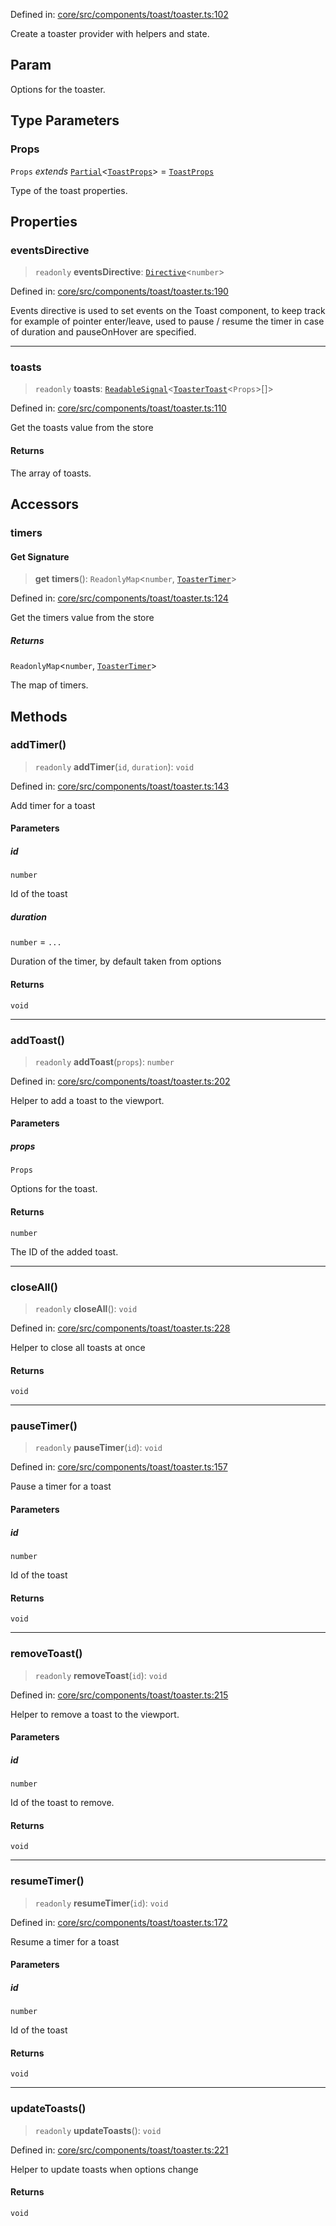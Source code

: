 Defined in: [core/src/components/toast/toaster.ts:102](https://github.com/AmadeusITGroup/AgnosUI/blob/8394a8b3d9865fe2e87a4c0ba2a0133eb42ad979/core/src/components/toast/toaster.ts#L102)

Create a toaster provider with helpers and state.

## Param

Options for the toaster.

## Type Parameters

### Props

`Props` *extends* [`Partial`](https://www.typescriptlang.org/docs/handbook/utility-types.html#partialtype)\<[`ToastProps`](../interfaces/ToastProps.md)\> = [`ToastProps`](../interfaces/ToastProps.md)

Type of the toast properties.

## Properties

### eventsDirective

> `readonly` **eventsDirective**: [`Directive`](../type-aliases/Directive.md)\<`number`\>

Defined in: [core/src/components/toast/toaster.ts:190](https://github.com/AmadeusITGroup/AgnosUI/blob/8394a8b3d9865fe2e87a4c0ba2a0133eb42ad979/core/src/components/toast/toaster.ts#L190)

Events directive is used to set events on the Toast component, to keep track for example of pointer enter/leave,
used to pause / resume the timer in case of duration and pauseOnHover are specified.

***

### toasts

> `readonly` **toasts**: [`ReadableSignal`](https://amadeusitgroup.github.io/tansu/interfaces/ReadableSignal.html)\<[`ToasterToast`](../interfaces/ToasterToast.md)\<`Props`\>[]\>

Defined in: [core/src/components/toast/toaster.ts:110](https://github.com/AmadeusITGroup/AgnosUI/blob/8394a8b3d9865fe2e87a4c0ba2a0133eb42ad979/core/src/components/toast/toaster.ts#L110)

Get the toasts value from the store

#### Returns

The array of toasts.

## Accessors

### timers

#### Get Signature

> **get** **timers**(): `ReadonlyMap`\<`number`, [`ToasterTimer`](../interfaces/ToasterTimer.md)\>

Defined in: [core/src/components/toast/toaster.ts:124](https://github.com/AmadeusITGroup/AgnosUI/blob/8394a8b3d9865fe2e87a4c0ba2a0133eb42ad979/core/src/components/toast/toaster.ts#L124)

Get the timers value from the store

##### Returns

`ReadonlyMap`\<`number`, [`ToasterTimer`](../interfaces/ToasterTimer.md)\>

The map of timers.

## Methods

### addTimer()

> `readonly` **addTimer**(`id`, `duration`): `void`

Defined in: [core/src/components/toast/toaster.ts:143](https://github.com/AmadeusITGroup/AgnosUI/blob/8394a8b3d9865fe2e87a4c0ba2a0133eb42ad979/core/src/components/toast/toaster.ts#L143)

Add timer for a toast

#### Parameters

##### id

`number`

Id of the toast

##### duration

`number` = `...`

Duration of the timer, by default taken from options

#### Returns

`void`

***

### addToast()

> `readonly` **addToast**(`props`): `number`

Defined in: [core/src/components/toast/toaster.ts:202](https://github.com/AmadeusITGroup/AgnosUI/blob/8394a8b3d9865fe2e87a4c0ba2a0133eb42ad979/core/src/components/toast/toaster.ts#L202)

Helper to add a toast to the viewport.

#### Parameters

##### props

`Props`

Options for the toast.

#### Returns

`number`

The ID of the added toast.

***

### closeAll()

> `readonly` **closeAll**(): `void`

Defined in: [core/src/components/toast/toaster.ts:228](https://github.com/AmadeusITGroup/AgnosUI/blob/8394a8b3d9865fe2e87a4c0ba2a0133eb42ad979/core/src/components/toast/toaster.ts#L228)

Helper to close all toasts at once

#### Returns

`void`

***

### pauseTimer()

> `readonly` **pauseTimer**(`id`): `void`

Defined in: [core/src/components/toast/toaster.ts:157](https://github.com/AmadeusITGroup/AgnosUI/blob/8394a8b3d9865fe2e87a4c0ba2a0133eb42ad979/core/src/components/toast/toaster.ts#L157)

Pause a timer for a toast

#### Parameters

##### id

`number`

Id of the toast

#### Returns

`void`

***

### removeToast()

> `readonly` **removeToast**(`id`): `void`

Defined in: [core/src/components/toast/toaster.ts:215](https://github.com/AmadeusITGroup/AgnosUI/blob/8394a8b3d9865fe2e87a4c0ba2a0133eb42ad979/core/src/components/toast/toaster.ts#L215)

Helper to remove a toast to the viewport.

#### Parameters

##### id

`number`

Id of the toast to remove.

#### Returns

`void`

***

### resumeTimer()

> `readonly` **resumeTimer**(`id`): `void`

Defined in: [core/src/components/toast/toaster.ts:172](https://github.com/AmadeusITGroup/AgnosUI/blob/8394a8b3d9865fe2e87a4c0ba2a0133eb42ad979/core/src/components/toast/toaster.ts#L172)

Resume a timer for a toast

#### Parameters

##### id

`number`

Id of the toast

#### Returns

`void`

***

### updateToasts()

> `readonly` **updateToasts**(): `void`

Defined in: [core/src/components/toast/toaster.ts:221](https://github.com/AmadeusITGroup/AgnosUI/blob/8394a8b3d9865fe2e87a4c0ba2a0133eb42ad979/core/src/components/toast/toaster.ts#L221)

Helper to update toasts when options change

#### Returns

`void`
